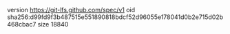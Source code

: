 version https://git-lfs.github.com/spec/v1
oid sha256:d99fd9f3b487515e551890818bdcf52d96055e178041d0b2e715d02b468cbac7
size 18840
